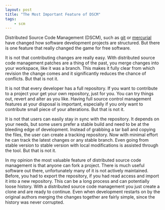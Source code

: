 ```yaml
---
layout: post
title: "The Most Important Feature of DSCM"
tags:
    - scm
---
```


Distributed Source Code Management (DSCM), such as [git] or [mercurial] have 
changed how software development projects are structured. But there is one 
feature that really changed the game for free software. 

It is not that contributing changes are really easy. With distributed 
source code management patches are a thing of the past, you merge 
changes into your workspace, like it was a branch. This makes it fully clear from 
which revision the change comes and it significantly reduces the chance of
conflicts. But that is not it.

It is not that every developer has a full repository. If you want to contribute 
to a project your get your own repository, just for you. You can try things out,
revert and alter as you like. Having full source control management features 
at your disposal is important, especially if you only want to contribute 
small piece of your alterations. But that is not it.

It is not that users can easily stay in sync with the repository. It depends on 
your needs, but some users prefer a stable build and need to be at the bleeding 
edge of development. Instead of grabbing a tar ball and copying the files, the
user can create a tracking repository. Now with minimal effort he can track the
latest changes or any stable branch. Even going from stable version to stable 
version with local modifications is assisted through the tool. But that is not it.

In my opinion the most valuable feature of distributed source code management 
is that anyone can fork a project. There is much useful software out there, 
unfortunately many of it is not actively maintained. Before, you had to 
export the repository, if you had read access and import it into a new 
repository. This can be a long process and can potentially loose history. 
With a distributed source code management you just create a clone and are 
ready to continue. Even when development restarts on by the original authors 
merging the changes together are fairly simple, since the history was never 
corrupted. 

[git]: http://git-scm.com/
[mercurial]: http://mercurial.selenic.com/
